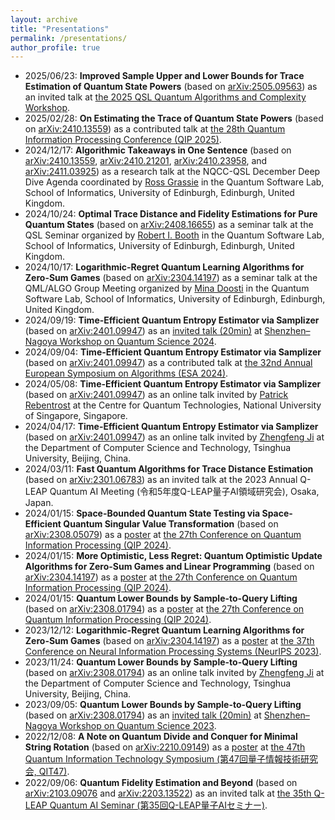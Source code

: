 ```yaml
---
layout: archive
title: "Presentations"
permalink: /presentations/
author_profile: true
---
```


* 2025/06/23: **Improved Sample Upper and Lower Bounds for Trace Estimation of Quantum State Powers** (based on [arXiv:2505.09563](https://arxiv.org/abs/2505.09563)) as an invited talk at [the 2025 QSL Quantum Algorithms and Complexity Workshop](https://www.eventbrite.co.uk/e/quantum-algorithms-and-complexity-workshop-tickets-1328042624239?aff=oddtdtcreator).
* 2025/02/28: **On Estimating the Trace of Quantum State Powers** (based on [arXiv:2410.13559](https://arxiv.org/abs/2410.13559)) as a contributed talk at [the 28th Quantum Information Processing Conference (QIP 2025)](https://rsvp.duke.edu/event/qip2025/home).
* 2024/12/17: **Algorithmic Takeaways in One Sentence** (based on [arXiv:2410.13559](https://arxiv.org/abs/2410.13559), [arXiv:2410.21201](https://arxiv.org/abs/2410.21201), [arXiv:2410.23958](https://arxiv.org/abs/2410.23958), and [arXiv:2411.03925](https://arxiv.org/abs/2411.03925)) as a research talk at the NQCC-QSL December Deep Dive Agenda coordinated by [Ross Grassie](https://www.researchgate.net/profile/Ross-Grassie) in the Quantum Software Lab, School of Informatics, University of Edinburgh, Edinburgh, United Kingdom. 
* 2024/10/24: **Optimal Trace Distance and Fidelity Estimations for Pure Quantum States** (based on [arXiv:2408.16655](https://arxiv.org/abs/2408.16655)) as a seminar talk at the QSL Seminar organized by [Robert I. Booth](https://scholar.google.com/citations?user=YMsAJG8AAAAJ&hl=en) in the Quantum Software Lab, School of Informatics, University of Edinburgh, Edinburgh, United Kingdom. 
* 2024/10/17: **Logarithmic-Regret Quantum Learning Algorithms for Zero-Sum Games** (based on [arXiv:2304.14197](https://arxiv.org/abs/2304.14197)) as a seminar talk at the QML/ALGO Group Meeting organized by [Mina Doosti](https://scholar.google.it/citations?user=Ll_7ZDgAAAAJ&hl=en) in the Quantum Software Lab, School of Informatics, University of Edinburgh, Edinburgh, United Kingdom. 
* 2024/09/19: **Time-Efficient Quantum Entropy Estimator via Samplizer** (based on [arXiv:2401.09947](https://arxiv.org/abs/2401.09947)) as an [invited talk (20min)](https://youtu.be/qkQKNsZk4LQ?t=2805) at [Shenzhen–Nagoya Workshop on Quantum Science 2024](https://shenzhen-nagoya.github.io/2024/).
* 2024/09/04: **Time-Efficient Quantum Entropy Estimator via Samplizer** (based on [arXiv:2401.09947](https://arxiv.org/abs/2401.09947)) as a contributed talk at [the 32nd Annual European Symposium on Algorithms (ESA 2024)](https://algo-conference.org/2024/esa/).
* 2024/05/08: **Time-Efficient Quantum Entropy Estimator via Samplizer** (based on [arXiv:2401.09947](https://arxiv.org/abs/2401.09947)) as an online talk invited by [Patrick Rebentrost](https://scholar.google.com/citations?user=XWHSBmUAAAAJ&hl=en) at the Centre for Quantum Technologies, National University of Singapore, Singapore. 
* 2024/04/17: **Time-Efficient Quantum Entropy Estimator via Samplizer** (based on [arXiv:2401.09947](https://arxiv.org/abs/2401.09947)) as an online talk invited by [Zhengfeng Ji](https://scholar.google.com/citations?user=2uXdu7AAAAAJ&hl=en) at the Department of Computer Science and Technology, Tsinghua University, Beijing, China. 
* 2024/03/11: **Fast Quantum Algorithms for Trace Distance Estimation** (based on [arXiv:2301.06783](https://arxiv.org/abs/2301.06783)) as an invited talk at the 2023 Annual Q-LEAP Quantum AI Meeting (令和5年度Q-LEAP量子AI領域研究会), Osaka, Japan.
* 2024/01/15: **Space-Bounded Quantum State Testing via Space-Efficient Quantum Singular Value Transformation** (based on [arXiv:2308.05079](https://arxiv.org/abs/2308.05079)) as a [poster](https://qip2024.tw/site/mypage.aspx?pid=263&lang=en&sid=1522) at [the 27th Conference on Quantum Information Processing (QIP 2024)](https://qip2024.tw/site/page.aspx?pid=901&sid=1522&lang=en).
* 2024/01/15: **More Optimistic, Less Regret: Quantum Optimistic Update Algorithms for Zero-Sum Games and Linear Programming** (based on [arXiv:2304.14197](https://arxiv.org/abs/2304.14197)) as a [poster](https://qip2024.tw/site/mypage.aspx?pid=263&lang=en&sid=1522) at [the 27th Conference on Quantum Information Processing (QIP 2024)](https://qip2024.tw/site/page.aspx?pid=901&sid=1522&lang=en).
* 2024/01/15: **Quantum Lower Bounds by Sample-to-Query Lifting** (based on [arXiv:2308.01794](https://arxiv.org/abs/2308.01794)) as a [poster](https://qip2024.tw/site/mypage.aspx?pid=263&lang=en&sid=1522) at [the 27th Conference on Quantum Information Processing (QIP 2024)](https://qip2024.tw/site/page.aspx?pid=901&sid=1522&lang=en).
* 2023/12/12: **Logarithmic-Regret Quantum Learning Algorithms for Zero-Sum Games** (based on [arXiv:2304.14197](https://arxiv.org/abs/2304.14197)) as a [poster](https://nips.cc/virtual/2023/poster/72771) at [the 37th Conference on Neural Information Processing Systems (NeurIPS 2023)](https://neurips.cc/Conferences/2023).
* 2023/11/24: **Quantum Lower Bounds by Sample-to-Query Lifting** (based on [arXiv:2308.01794](https://arxiv.org/abs/2308.01794)) as an online talk invited by [Zhengfeng Ji](https://scholar.google.com/citations?user=2uXdu7AAAAAJ&hl=en) at the Department of Computer Science and Technology, Tsinghua University, Beijing, China. 
* 2023/09/05: **Quantum Lower Bounds by Sample-to-Query Lifting** (based on [arXiv:2308.01794](https://arxiv.org/abs/2308.01794)) as an [invited talk (20min)](https://youtu.be/RebEfLFH69I?t=3015) at [Shenzhen–Nagoya Workshop on Quantum Science 2023](https://shenzhen-nagoya.github.io/2023/).
* 2022/12/08: **A Note on Quantum Divide and Conquer for Minimal String Rotation** (based on [arXiv:2210.09149](https://arxiv.org/abs/2210.09149)) as a [poster](https://ken.ieice.org/ken/paper/20221208DCpl/eng/) at [the 47th Quantum Information Technology Symposium (第47回量子情報技術研究会, QIT47)](https://www.ieice.org/es/qit/qit47/index_e.html).
* 2022/09/06: **Quantum Fidelity Estimation and Beyond** (based on [arXiv:2103.09076](https://arxiv.org/abs/2103.09076) and [arXiv:2203.13522](https://arxiv.org/abs/2203.13522)) as an invited talk at [the 35th Q-LEAP Quantum AI Seminar (第35回Q-LEAP量子AIセミナー)](https://qleap-qai.jp/seminar/post-2176822.html).
